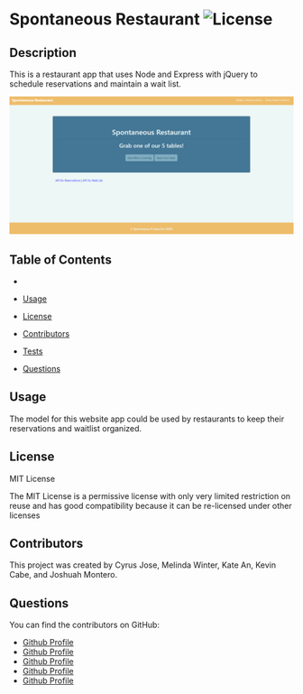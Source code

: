 # Spontaneous Restaurant ![License](https://img.shields.io/badge/License-MIT%202.0-blue.svg)

## Description

This is a restaurant app that uses Node and Express with jQuery to schedule reservations and maintain a wait list.

![Home page](assets/spontaneous-restaurant.png)

## Table of Contents

-

- [Usage](#usage)
- [License](#license)
- [Contributors](#contributors)
- [Tests](#tests)
- [Questions](#questions)

## Usage

The model for this website app could be used by restaurants to keep their reservations and waitlist organized.

## License

MIT License

The MIT License is a permissive license with only very limited restriction on reuse and has good compatibility because it can be re-licensed under other licenses

## Contributors

This project was created by Cyrus Jose, Melinda Winter, Kate An, Kevin Cabe, and Joshuah Montero.

## Questions

You can find the contributors on GitHub:

- [Github Profile](https://github.com/cyrusjose)
- [Github Profile](https://github.com/melindawinter)
- [Github Profile](https://github.com/katean004)
- [Github Profile](https://github.com/Joshemon)
- [Github Profile](https://github.com/softwaresCabe)
